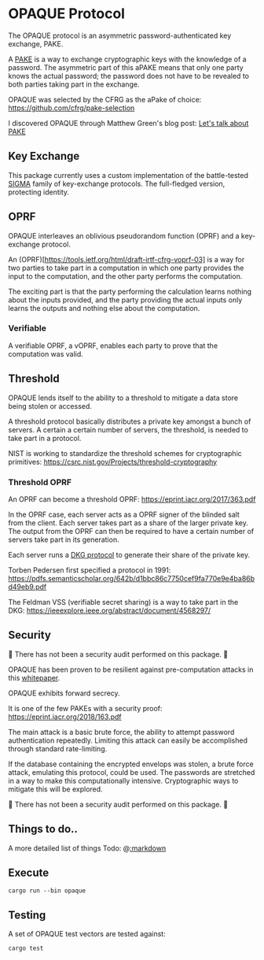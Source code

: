 # OPAQUE Protocol
The OPAQUE protocol is an asymmetric password-authenticated key exchange, PAKE.

A [PAKE](https://en.wikipedia.org/wiki/Password-authenticated_key_agreement)
is a way to exchange cryptographic keys with the knowledge of a password.
The asymmetric part of this aPAKE means that only one party knows the actual
password; the password does not have to be revealed to both parties taking
part in the exchange.

OPAQUE was selected by the CFRG as the aPake of choice:
https://github.com/cfrg/pake-selection

I discovered OPAQUE through Matthew Green's blog post:
[Let's talk about PAKE](https://blog.cryptographyengineering.com/2018/10/19/lets-talk-about-pake/)

## Key Exchange

This package currently uses a custom implementation of the battle-tested
[SIGMA](https://webee.technion.ac.il/~hugo/sigma-pdf.pdf) family of key-exchange
protocols. The full-fledged version, protecting identity.

## OPRF

OPAQUE interleaves an oblivious pseudorandom function (OPRF) and a key-exchange
protocol.

An (OPRF)[https://tools.ietf.org/html/draft-irtf-cfrg-voprf-03] is a way for
two parties to take part in a computation in which one party provides the input
to the computation, and the other party performs the computation.

The exciting part is that the party performing the calculation learns nothing
about the inputs provided, and the party providing the actual inputs
only learns the outputs and nothing else about the computation.

### Verifiable

A verifiable OPRF, a vOPRF, enables each party to prove that the computation
was valid.

## Threshold

OPAQUE lends itself to the ability to a threshold to mitigate a data store being
stolen or accessed.

A threshold protocol basically distributes a private key amongst a bunch of servers.
A certain a certain number of servers, the threshold, is needed to take part in a protocol.

NIST is working to standardize the threshold schemes for cryptographic primitives:
https://csrc.nist.gov/Projects/threshold-cryptography

### Threshold OPRF

An OPRF can become a threshold OPRF:
https://eprint.iacr.org/2017/363.pdf

In the OPRF case, each server acts as a OPRF signer of the blinded salt from the client.
Each server takes part as a share of the larger private key. The output from the OPRF
can then be required to have a certain number of servers take part in its generation.

Each server runs a [DKG protocol](https://en.wikipedia.org/wiki/Distributed_key_generation)
to generate their share of the private key.

Torben Pedersen first specified a protocol in 1991:
https://pdfs.semanticscholar.org/642b/d1bbc86c7750cef9fa770e9e4ba86bd49eb9.pdf

The Feldman VSS (verifiable secret sharing) is a way to take part in the DKG:
https://ieeexplore.ieee.org/abstract/document/4568297/

## Security

🎸 There has not been a security audit performed on this package. 🎸

OPAQUE has been proven to be resilient against pre-computation attacks
in this [whitepaper](https://eprint.iacr.org/2018/163.pdf).

OPAQUE exhibits forward secrecy.

It is one of the few PAKEs with a security proof:
https://eprint.iacr.org/2018/163.pdf

The main attack is a basic brute force, the ability to attempt password
authentication repeatedly. Limiting this attack can easily be accomplished
through standard rate-limiting.

If the database containing the encrypted envelops was stolen, a brute
force attack, emulating this protocol, could be used. The passwords
are stretched in a way to make this computationally intensive. Cryptographic
ways to mitigate this will be explored.

🎸 There has not been a security audit performed on this package. 🎸

## Things to do..

A more detailed list of things Todo:
@[:markdown](ToDo.md)

## Execute

    cargo run --bin opaque

## Testing

A set of OPAQUE test vectors are tested against:

    cargo test



